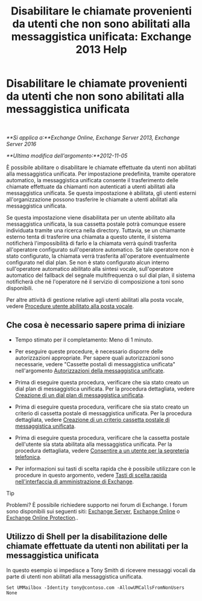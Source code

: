 ﻿---
title: 'Disabilitare le chiamate provenienti da utenti che non sono abilitati alla messaggistica unificata: Exchange 2013 Help'
TOCTitle: Disabilitare le chiamate provenienti da utenti che non sono abilitati alla messaggistica unificata
ms:assetid: 272ff4ab-b4d9-4647-98e2-7c171f9dfc3f
ms:mtpsurl: https://technet.microsoft.com/it-it/library/JJ673516(v=EXCHG.150)
ms:contentKeyID: 50480280
ms.date: 05/22/2018
mtps_version: v=EXCHG.150
ms.translationtype: MT
---

# Disabilitare le chiamate provenienti da utenti che non sono abilitati alla messaggistica unificata

 

_**Si applica a:**Exchange Online, Exchange Server 2013, Exchange Server 2016_

_**Ultima modifica dell'argomento:**2012-11-05_

È possibile abilitare o disabilitare le chiamate effettuate da utenti non abilitati alla messaggistica unificata. Per impostazione predefinita, tramite operatore automatico, la messaggistica unificata consente il trasferimento delle chiamate effettuate da chiamanti non autenticati a utenti abilitati alla messaggistica unificata. Se questa impostazione è abilitata, gli utenti esterni all'organizzazione possono trasferire le chiamate a utenti abilitati alla messaggistica unificata.

Se questa impostazione viene disabilitata per un utente abilitato alla messaggistica unificata, la sua cassetta postale potrà comunque essere individuata tramite una ricerca nella directory. Tuttavia, se un chiamante esterno tenta di trasferire una chiamata a questo utente, il sistema notificherà l'impossibilità di farlo e la chiamata verrà quindi trasferita all'operatore configurato sull'operatore automatico. Se tale operatore non è stato configurato, la chiamata verrà trasferita all'operatore eventualmente configurato nel dial plan. Se non è stato configurato alcun interno sull'operatore automatico abilitato alla sintesi vocale, sull'operatore automatico del fallback del segnale multifrequenza o sul dial plan, il sistema notificherà che né l'operatore né il servizio di composizione a toni sono disponibili.

Per altre attività di gestione relative agli utenti abilitati alla posta vocale, vedere [Procedure utente abilitato alla posta vocale](voice-mail-enabled-user-procedures-exchange-2013-help.md).

## Che cosa è necessario sapere prima di iniziare

  - Tempo stimato per il completamento: Meno di 1 minuto.

  - Per eseguire queste procedure, è necessario disporre delle autorizzazioni appropriate. Per sapere quali autorizzazioni sono necessarie, vedere "Cassette postali di messaggistica unificata" nell'argomento [Autorizzazioni della messaggistica unificate](unified-messaging-permissions-exchange-2013-help.md).

  - Prima di eseguire questa procedura, verificare che sia stato creato un dial plan di messaggistica unificata. Per la procedura dettagliata, vedere [Creazione di un dial plan di messaggistica unificata](create-a-um-dial-plan-exchange-2013-help.md).

  - Prima di eseguire questa procedura, verificare che sia stato creato un criterio di cassetta postale di messaggistica unificata. Per la procedura dettagliata, vedere [Creazione di un criterio cassetta postale di messaggistica unificata](create-a-um-mailbox-policy-exchange-2013-help.md).

  - Prima di eseguire questa procedura, verificare che la cassetta postale dell'utente sia stata abilitata alla messaggistica unificata. Per la procedura dettagliata, vedere [Consentire a un utente per la segreteria telefonica](enable-a-user-for-voice-mail-exchange-2013-help.md).

  - Per informazioni sui tasti di scelta rapida che è possibile utilizzare con le procedure in questo argomento, vedere [Tasti di scelta rapida nell'interfaccia di amministrazione di Exchange](keyboard-shortcuts-in-the-exchange-admin-center-exchange-online-protection-help.md).


> [!TIP]
> Problemi? È possibile richiedere supporto nei forum di Exchange. I forum sono disponibili sui seguenti siti: <A href="https://go.microsoft.com/fwlink/p/?linkid=60612">Exchange Server</A>, <A href="https://go.microsoft.com/fwlink/p/?linkid=267542">Exchange Online</A> o <A href="https://go.microsoft.com/fwlink/p/?linkid=285351">Exchange Online Protection</A>..



## Utilizzo di Shell per la disabilitazione delle chiamate effettuate da utenti non abilitati per la messaggistica unificata

In questo esempio si impedisce a Tony Smith di ricevere messaggi vocali da parte di utenti non abilitati alla messaggistica unificata.

    Set UMMailbox -Identity tony@contoso.com -AllowUMCallsFromNonUsers None

